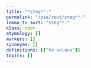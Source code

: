 ```yaml
---
title: "*stegʷʰ-"
permalink: "/pie/root/stegʷʰ-"
lemma_to_sort: "stegʷʰ-"
klass: root
etymology: []
markers: []
synonyms: []
definitions: [["to enlace"]]
topics: []
---
```


